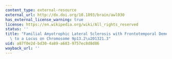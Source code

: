 ```yaml
---
content_type: external-resource
external_url: http://dx.doi.org/10.1093/brain/awl030
has_external_license_warning: true
license: https://en.wikipedia.org/wiki/All_rights_reserved
status: ''
title: "Familial Amyotrophic Lateral Sclerosis with Frontotemporal Dementia is Linked\
  \ to a Locus on Chromosome 9p13.2\u201321.3"
uid: a87f0e2d-bd30-4a89-a683-9757ec8d8d86
wayback_url: ''
---
```

